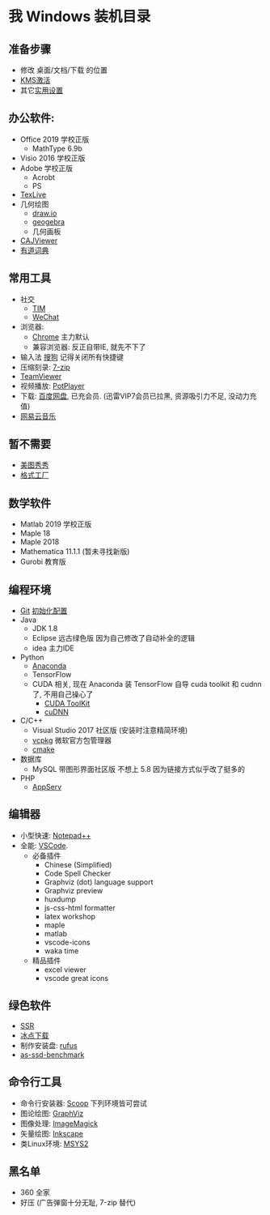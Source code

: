 # 我 Windows 装机目录

## 准备步骤
+ 修改 桌面/文档/下载 的位置
+ [KMS激活](kms.md)
+ 其它[实用设置](实用设置.md)

## 办公软件:
+ Office 2019 学校正版
    + MathType 6.9b
+ Visio 2016 学校正版
+ Adobe 学校正版
    + Acrobt
    + PS
+ [TexLive](https://www.tug.org/texlive/acquire-iso.html)
+ 几何绘图
    + [draw.io](https://www.draw.io/)
    + [geogebra](https://www.geogebra.org/)
    + 几何画板
+ [CAJViewer](http://cajviewer.cnki.net/)
+ [有道词典](https://www.youdao.com/)

## 常用工具
+ 社交
    + [TIM](https://tim.qq.com/download.html)
    + [WeChat](https://pc.weixin.qq.com/)
+ 浏览器:
    + [Chrome](https://www.google.com/intl/zh-CN_ALL/chrome/) 主力默认
    + 兼容浏览器: 反正自带IE, 就先不下了
+ 输入法 [搜狗](https://pinyin.sogou.com/) 记得关闭所有快捷键
+ 压缩刻录: [7-zip](https://www.7-zip.org/)
+ [TeamViewer](https://www.teamviewer.com/cn/)
+ 视频播放: [PotPlayer](https://potplayer.daum.net/)
+ 下载: [百度网盘](http://pan.baidu.com/download), 已充会员. (迅雷VIP7会员已拉黑, 资源吸引力不足, 没动力充值)
+ [网易云音乐](https://music.163.com/#/download)

## 暂不需要
+ [美图秀秀](http://xiuxiu.dl.meitu.com/xiuxiu_setup.exe)
+ [格式工厂](http://www.pcgeshi.com/)

## 数学软件
+ Matlab 2019 学校正版
+ Maple 18
+ Maple 2018
+ Mathematica 11.1.1 (暂未寻找新版)
+ Gurobi 教育版

## 编程环境
+ [Git](https://git-scm.com/) [初始化配置](git.md)
+ Java
    + JDK 1.8
    + Eclipse 远古绿色版 因为自己修改了自动补全的逻辑
    + idea 主力IDE
+ Python
    + [Anaconda](https://www.anaconda.com/distribution/)
    + TensorFlow
    + CUDA 相关, 现在 Anaconda 装 TensorFlow 自导 cuda toolkit 和 cudnn 了, 不用自己操心了
        + [CUDA ToolKit](https://developer.nvidia.com/cuda-downloads)
        + [cuDNN](https://developer.nvidia.com/cudnn)
+ C/C++
    + Visual Studio 2017 社区版 (安装时注意精简环境)
    + [vcpkg](https://github.com/Microsoft/vcpkg) 微软官方包管理器
    + [cmake](https://cmake.org/)
+ 数据库
    + MySQL 带图形界面社区版 不想上 5.8 因为链接方式似乎改了挺多的
+ PHP
    + [AppServ](https://www.appserv.org/en/download/)

## 编辑器
+ 小型快速: [Notepad++](https://notepad-plus-plus.org/)
+ 全能: [VSCode](https://code.visualstudio.com/). 
    + 必备插件
        + Chinese (Simplified)
        + Code Spell Checker
        + Graphviz (dot) language support
        + Graphviz preview
        + huxdump
        + js-css-html formatter
        + latex workshop
        + maple
        + matlab
        + vscode-icons
        + waka time
    + 精品插件
        + excel viewer
        + vscode great icons

## 绿色软件
+ [SSR](https://github.com/shadowsocksrr/shadowsocksr-csharp/releases)
+ [冰点下载](http://www.bingdian001.com/)
+ 制作安装盘: [rufus](https://rufus.ie/)
+ [as-ssd-benchmark](https://as-ssd-benchmark.en.softonic.com/)

## 命令行工具
+ 命令行安装器: [Scoop](https://github.com/lukesampson/scoop) 下列环境皆可尝试
+ 图论绘图: [GraphViz](https://www.graphviz.org/)
+ 图像处理: [ImageMagick](https://www.imagemagick.org/)
+ 矢量绘图: [Inkscape](https://inkscape.org/)
+ 类Linux环境: [MSYS2](https://www.msys2.org/)

## 黑名单
+ 360 全家
+ 好压 (广告弹窗十分无耻, 7-zip 替代)
